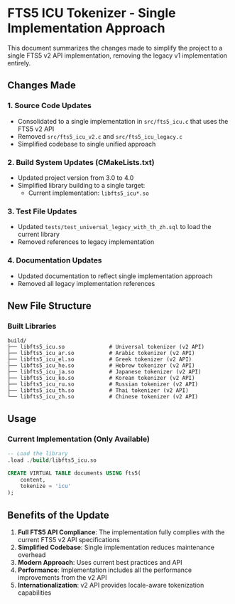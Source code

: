 # FTS5 ICU Tokenizer - Single Implementation Approach

This document summarizes the changes made to simplify the project to a single FTS5 v2 API implementation, removing the legacy v1 implementation entirely.

## Changes Made

### 1. Source Code Updates
- Consolidated to a single implementation in `src/fts5_icu.c` that uses the FTS5 v2 API
- Removed `src/fts5_icu_v2.c` and `src/fts5_icu_legacy.c`
- Simplified codebase to single unified approach

### 2. Build System Updates (CMakeLists.txt)
- Updated project version from 3.0 to 4.0
- Simplified library building to a single target:
  - Current implementation: `libfts5_icu*.so`

### 3. Test File Updates
- Updated `tests/test_universal_legacy_with_th_zh.sql` to load the current library
- Removed references to legacy implementation

### 4. Documentation Updates
- Updated documentation to reflect single implementation approach
- Removed all legacy implementation references

## New File Structure

### Built Libraries
```
build/
├── libfts5_icu.so              # Universal tokenizer (v2 API)
├── libfts5_icu_ar.so           # Arabic tokenizer (v2 API)
├── libfts5_icu_el.so           # Greek tokenizer (v2 API)
├── libfts5_icu_he.so           # Hebrew tokenizer (v2 API)
├── libfts5_icu_ja.so           # Japanese tokenizer (v2 API)
├── libfts5_icu_ko.so           # Korean tokenizer (v2 API)
├── libfts5_icu_ru.so           # Russian tokenizer (v2 API)
├── libfts5_icu_th.so           # Thai tokenizer (v2 API)
└── libfts5_icu_zh.so           # Chinese tokenizer (v2 API)
```

## Usage

### Current Implementation (Only Available)
```sql
-- Load the library
.load ./build/libfts5_icu.so

CREATE VIRTUAL TABLE documents USING fts5(
    content,
    tokenize = 'icu'
);
```

## Benefits of the Update

1. **Full FTS5 API Compliance**: The implementation fully complies with the current FTS5 v2 API specifications
2. **Simplified Codebase**: Single implementation reduces maintenance overhead
3. **Modern Approach**: Uses current best practices and API
4. **Performance**: Implementation includes all the performance improvements from the v2 API
5. **Internationalization**: v2 API provides locale-aware tokenization capabilities